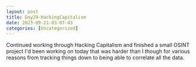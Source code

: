 ```yaml
---
layout: post
title: Day29-HackingCapitalism 
date: 2023-09-21-03-07-43
categories: [Uncategorized]
---
```


Continued working through Hacking Capitalism and finished a small OSINT project I'd been working on today that was harder than I though for various reasons from tracking things down to being able to correlate all the data. 